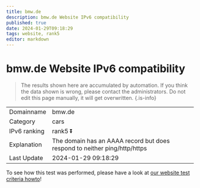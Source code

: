 ```yaml
---
title: bmw.de
description: bmw.de Website IPv6 compatibility
published: true
date: 2024-01-29T09:18:29
tags: website, rank5
editor: markdown
---
```


# bmw.de Website IPv6 compatibility

> The results shown here are accumulated by automation. If you think the data shown is wrong, please contact the administrators. 
> Do not edit this page manually, it will get overwritten.
{.is-info}


|   |   |
| - | - |
| Domainname | bmw.de
| Category | cars |
| IPv6 ranking | rank5 :arrow_double_down: |
| Explanation | The domain has an AAAA record but does respond to neither ping/http/https |
| Last Update | 2024-01-29 09:18:29 |

To see how this test was performed, please have a look at [our website test criteria howto](/howto/testcriteria/website)!


